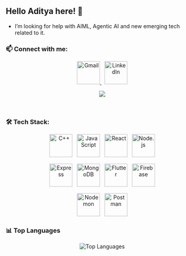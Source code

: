 ## Hello Aditya here! 👋

<!--
**Aditya2550/Aditya2550** is a ✨ _special_ ✨ repository because its `README.md` (this file) appears on your GitHub profile.

Here are some ideas to get you started:

-> 🔭 I’m currently working on ...
- 🌱 I’m currently learning ...
- 👯 I’m looking to collaborate on ...
- 🤔 I’m looking for help with AI 
- 💬 Ask me about ...
- 📫 How to reach me: ...
- 😄 Pronouns: ...
- ⚡ Fun fact: ...
-->
- I’m looking for help with AIML, Agentic AI and new emerging tech related to it.

### 📫 Connect with me:

<p align="center">
  <a href="mailto:adidev2550@gmail.com">
    <img src="https://skillicons.dev/icons?i=gmail" width="60" height="60" alt="Gmail"/>
  </a> &nbsp;
  <a href="https://www.linkedin.com/in/aditya-valsangkar-303b14314/">
    <img src="https://skillicons.dev/icons?i=linkedin" width="60" height="60" alt="LinkedIn"/>
  </a>
</p>

<p align="center">
  <img src="https://komarev.com/ghpvc/?username=Aditya2550&style=for-the-badge"/>
</p>

<br>



### 🛠 Tech Stack:

<!-- Top Row -->
<p align="center">
  <img src="https://skillicons.dev/icons?i=cpp" width="60" height="60" alt="C++"/> &nbsp;
  <img src="https://skillicons.dev/icons?i=js" width="60" height="60" alt="JavaScript"/> &nbsp;
  <img src="https://skillicons.dev/icons?i=react" width="60" height="60" alt="React"/> &nbsp;
  <img src="https://skillicons.dev/icons?i=nodejs" width="60" height="60" alt="Node.js"/>
</p>

<!-- Middle Row -->
<p align="center">
  <img src="https://skillicons.dev/icons?i=express" width="60" height="60" alt="Express"/> &nbsp;
  <img src="https://skillicons.dev/icons?i=mongodb" width="60" height="60" alt="MongoDB"/> &nbsp;
  <img src="https://skillicons.dev/icons?i=flutter" width="60" height="60" alt="Flutter"/> &nbsp;
  <img src="https://skillicons.dev/icons?i=firebase" width="60" height="60" alt="Firebase"/>
</p>

<!-- Bottom Row -->
<p align="center">
  <img src="https://cdn.jsdelivr.net/gh/devicons/devicon/icons/nodemon/nodemon-original.svg" width="60" height="60" alt="Nodemon"/>
 &nbsp;
  <img src="https://skillicons.dev/icons?i=postman" width="60" height="60" alt="Postman"/>
</p>


### 📊 Top Languages
<p align="center">
  <img src="https://github-readme-stats.vercel.app/api/top-langs/?username=Aditya2550&layout=compact&theme=midnight-purple&hide_border=true&show_icons=true&card_width=500" alt="Top Languages" />
</p>



